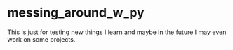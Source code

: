 # messing_around_w_py

This is just for testing new things I learn and maybe in the future I may even work on some projects.
